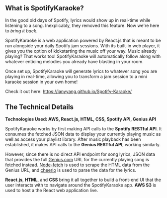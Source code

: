 ## What is SpotifyKaraoke?
In the good old days of Spotify, lyrics would show up in real-time while listening to a song. Inexplicably, they removed this feature. Now we're here to *bring it back*.

SpotifyKaraoke is a web application powered by React.js that is meant to be run alongside your daily Spotify jam sessions. With its built-in web player, it gives you the option of kickstarting the music off your way. Music already playing? That works too! SpotifyKaraoke will automatically follow along with whatever enticing melodies you already have blasting in your room.

Once set up, SpotifyKaraoke will generate lyrics to whatever song you are playing in real-time, allowing you to transform a jam session to a mini karaoke session in your own home!

Check it out here: https://ianyyang.github.io/Spotify-Karaoke/

## The Technical Details

**Technologies Used: AWS, React.js, HTML, CSS, Spotify API, Genius API**

SpotifyKaraoke works by first making API calls to the **Spotify RESTful API**. It consumes the fetched JSON data to display your currently playing music as well as access your playlist library. After music playback has been established, it makes API calls to the **Genius RESTful API**, working similarly.

However, since there is no direct API endpoint for song lyrics, JSON data that provides the full [Genius.com](https://genius.com/) URL for the currently playing song is fetched instead. [Node-fetch](https://github.com/node-fetch/node-fetch) is used to scrape the HTML data from the Genius URL, and [cheerio](https://github.com/cheeriojs/cheerio) is used to parse the data for the lyrics.

**React.js**, **HTML**, and **CSS** bring it all together to build a front-end UI that the user interacts with to navigate around the SpotifyKaraoke app. **AWS S3** is used to host a the React web application live.
